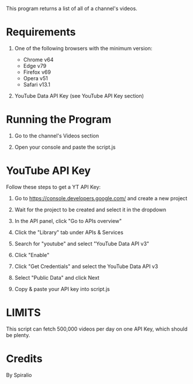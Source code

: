 This program returns a list of all of a channel's videos.

# Requirements

1. One of the following browsers with the minimum version:
    - Chrome v64
    - Edge v79
    - Firefox v69
    - Opera v51
    - Safari v13.1

2. YouTube Data API Key (see YouTube API Key section)

# Running the Program
1. Go to the channel's Videos section

2. Open your console and paste the script.js

# YouTube API Key
Follow these steps to get a YT API Key:

1. Go to https://console.developers.google.com/ and create a new project

2. Wait for the project to be created and select it in the dropdown

3. In the API panel, click "Go to APIs overview"

4. Click the "Library" tab under APIs & Services

5. Search for "youtube" and select "YouTube Data API v3"

6. Click "Enable"

7. Click "Get Credentials" and select the YouTube Data API v3

8. Select "Public Data" and click Next

9. Copy & paste your API key into script.js

# LIMITS

This script can fetch 500,000 videos per day on one API Key, which should be plenty.

# Credits

By Spiralio
